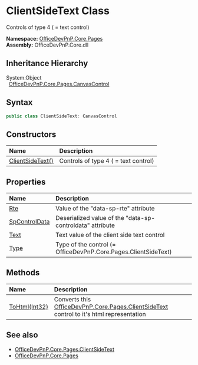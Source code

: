 # ClientSideText Class
 Controls of type 4 ( = text control)   

**Namespace:** [OfficeDevPnP.Core.Pages](OfficeDevPnP.Core.Pages.md)  
**Assembly:** OfficeDevPnP.Core.dll  
## Inheritance Hierarchy
System.Object  
&ensp;[OfficeDevPnP.Core.Pages.CanvasControl](OfficeDevPnP.Core.Pages.CanvasControl.md)  
## Syntax
```C#
public class ClientSideText: CanvasControl
```
## Constructors
|**Name**|**Description**|
|:-----|:-----|
| [ClientSideText()](OfficeDevPnP.Core.Pages.ClientSideText.ctor1.md) |  Controls of type 4 ( = text control) 
## Properties
|**Name**|**Description**|
|:-----|:-----|
| [Rte](OfficeDevPnP.Core.Pages.ClientSideText.Rte.md) | Value of the "data-sp-rte" attribute
| [SpControlData](OfficeDevPnP.Core.Pages.ClientSideText.SpControlData.md) | Deserialized value of the "data-sp-controldata" attribute
| [Text](OfficeDevPnP.Core.Pages.ClientSideText.Text.md) | Text value of the client side text control
| [Type](OfficeDevPnP.Core.Pages.ClientSideText.Type.md) |  Type of the control (= OfficeDevPnP.Core.Pages.ClientSideText) 
## Methods
|**Name**|**Description**|
|:-----|:-----|
| [ToHtml(Int32)](OfficeDevPnP.Core.Pages.ClientSideText.bfd4198d.md) | Converts this [OfficeDevPnP.Core.Pages.ClientSideText](OfficeDevPnP.Core.Pages.ClientSideText.md) control to it's html representation 
## See also
- [OfficeDevPnP.Core.Pages.ClientSideText](OfficeDevPnP.Core.Pages.ClientSideText.md)
- [OfficeDevPnP.Core.Pages](OfficeDevPnP.Core.Pages.md)
